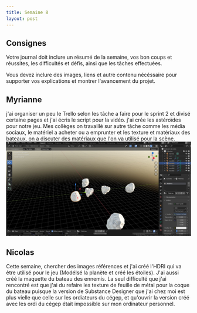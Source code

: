 ```yaml
---
title: Semaine 8
layout: post
---
```


## Consignes

Votre journal doit inclure un résumé de la semaine, vos bon coups et réussites, les difficultés et défis, ainsi que les tâches effectuées.

Vous devez inclure des images, liens et autre contenu nécéssaire pour supporter vos explications et montrer l'avancement du projet.


## Myrianne
j'ai organiser un peu le Trello selon les tâche a faire pour le sprint 2 et divisé certaine pages et j'ai écris le script pour la vidéo.
j'ai crée les astéroïdes pour notre jeu. Mes collèges on travaillé sur autre tâche comme les média sociaux, le matériel a acheter ou a emprunter et les texture et matériaux des bateaux. on a discuter des matériaux que l'on va utilisé pour la scène.
![image des astéroïdes en 3D](../medias/asteroide.jpg)

## Nicolas
Cette semaine, chercher des images références et j'ai créé l'HDRI qui va être utilisé pour le jeu (Modélsé la planète et créé les étoiles). J'ai aussi créé la maquette du bateau des ennemis. La seul difficulté que j'ai rencontré est que j'ai du refaire les texture de feuille de métal pour la coque du bateau puisque la version de Substance Designer que j'ai chez moi est plus vielle que celle sur les ordiateurs du cégep, et qu'ouvrir la version créé avec les ordi du cégep était impossible sur mon ordinateur personnel. 
